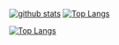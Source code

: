 [![github stats](https://github-readme-stats.vercel.app/api?username=91khr&show_icons=true&count_private=true&include_all_commits=true&line_height=28&hide_rank=false)](https://github.com/anuraghazra/github-readme-stats)
[![Top Langs](https://github-readme-stats.vercel.app/api/top-langs/?username=91khr&layout=compact&langs_count=14&hide=glsl,html,js)](https://github.com/anuraghazra/github-readme-stats)




[![Top Langs](https://github-readme-stats.vercel.app/api/top-langs/?username=huige233&layout=compact&langs_count=20&hide=glsl)](https://github.com/anuraghazra/github-readme-stats)
